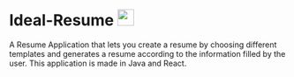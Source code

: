 # Ideal-Resume <img height="30" width="30" src="https://encrypted-tbn0.gstatic.com/images?q=tbn:ANd9GcQl80Q25YDhRknapWZLBHcnfo3APAsem652jTupeQjXyF9MIjX1cJzmaKqubSCncGYk9U8&usqp=CAU">
A Resume Application that lets you create a resume by choosing different templates and generates a resume according to the information filled by the user. This application is made in Java and React.
